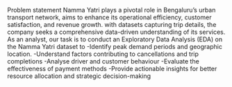 Problem statement 
Namma Yatri plays a pivotal role in Bengaluru’s urban transport network, aims to enhance its operational efficiency, customer satisfaction, and revenue growth. with datasets capturing trip details, the company seeks a comprehensive data-driven understanding of its services.
As an analyst, our task is to conduct an Exploratory Data Analysis (EDA) on the Namma Yatri dataset to
-Identify peak demand periods and geographic location.
-Understand factors contributing to cancellations and trip completions
-Analyse driver and customer behaviour
-Evaluate the effectiveness of payment methods
-Provide actionable insights for better resource allocation and strategic decision-making
